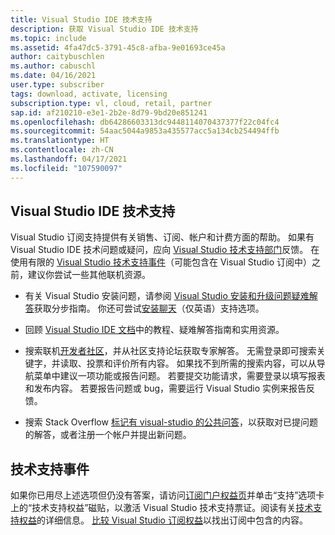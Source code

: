 ```yaml
---
title: Visual Studio IDE 技术支持
description: 获取 Visual Studio IDE 技术支持
ms.topic: include
ms.assetid: 4fa47dc5-3791-45c8-afba-9e01693ce45a
author: caitybuschlen
ms.author: cabuschl
ms.date: 04/16/2021
user.type: subscriber
tags: download, activate, licensing
subscription.type: vl, cloud, retail, partner
sap.id: af210210-e3e1-2b2e-8d79-9bd20e851241
ms.openlocfilehash: db64286603313dc9448114070437377f22c04fc4
ms.sourcegitcommit: 54aac5044a9853a435577acc5a134cb254494ffb
ms.translationtype: HT
ms.contentlocale: zh-CN
ms.lasthandoff: 04/17/2021
ms.locfileid: "107590097"
---
```

## <a name="visual-studio-ide-technical-support"></a>Visual Studio IDE 技术支持 

Visual Studio 订阅支持提供有关销售、订阅、帐户和计费方面的帮助。 如果有 Visual Studio IDE 技术问题或疑问，应向 [Visual Studio 技术支持部门](https://visualstudio.microsoft.com/vs/support/)反馈。 在使用有限的 [Visual Studio 技术支持事件](https://docs.microsoft.com/visualstudio/subscriptions/vs-tech-support)（可能包含在 Visual Studio 订阅中）之前，建议你尝试一些其他联机资源。

- 有关 Visual Studio 安装问题，请参阅 [Visual Studio 安装和升级问题疑难解答](https://docs.microsoft.com/visualstudio/install/troubleshooting-installation-issues)获取分步指南。 你还可尝试[安装聊天](https://visualstudio.microsoft.com/vs/support/#talktous)（仅英语）支持选项。

- 回顾 [Visual Studio IDE 文档](https://docs.microsoft.com/visualstudio/ide/)中的教程、疑难解答指南和实用资源。 

- 搜索联机[开发者社区](https://developercommunity.visualstudio.com/)，并从社区支持论坛获取专家解答。 无需登录即可搜索关键字，并读取、投票和评价所有内容。 如果找不到所需的搜索内容，可以从导航菜单中建议一项功能或报告问题。 若要提交功能请求，需要登录以填写报表和发布内容。 若要报告问题或 bug，需要运行 Visual Studio 实例来报告反馈。  

- 搜索 Stack Overflow [标记有 visual-studio 的公共问答](https://stackoverflow.com/questions/tagged/visual-studio?tab=Newest)，以获取对已提问题的解答，或者注册一个帐户并提出新问题。  

## <a name="technical-support-incidents"></a>技术支持事件 

如果你已用尽上述选项但仍没有答案，请访问[订阅门户权益页](https://my.visualstudio.com/Benefits)并单击“支持”选项卡上的“技术支持权益”磁贴，以激活 Visual Studio 技术支持票证。阅读有关[技术支持权益](https://docs.microsoft.com/visualstudio/subscriptions/vs-tech-support)的详细信息。 [比较 Visual Studio 订阅权益](https://visualstudio.microsoft.com/vs/benefits/#azure?cat=visual-studio-enterprise-subscription)以找出订阅中包含的内容。